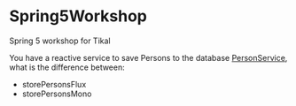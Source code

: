 # Spring5Workshop
Spring 5 workshop for Tikal

You have a reactive service to save Persons to the database [PersonService](src/main/java/com/tikalk/workshop/service/PersonService.java), what is the difference between:
* storePersonsFlux
* storePersonsMono